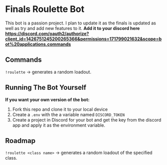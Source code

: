 # Finals Roulette Bot
This bot is a passion project. I plan to update it as the finals is updated as well as try and add new features to it. 
**Add it to your discord here https://discord.com/oauth2/authorize?client_id=1426751245200265366&permissions=171799021632&scope=bot%20applications.commands**

## Commands 
`!roulette` -> generates a random loadout.  

## Running The Bot Yourself
**If you want your own version of the bot:**  
1. Fork this repo and clone it to your local device
2. Create a `.env` with the a variable named `DISCORD_TOKEN`
3. Create a project in Discord for your bot and get the key from the discord app and apply it as the environment variable.  

## Roadmap
`!roulette <class name>` -> generates a random loadout of the specified class. 
